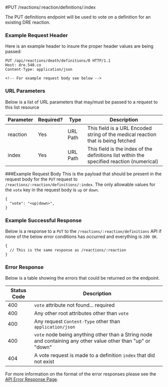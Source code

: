 #PUT /reactions/:reaction/definitions/:index

The PUT definitions endpoint will be used to vote on a definition for an existing DRE reaction.

### Example Request Header
Here is an example header to insure the proper header values are being passed:

```
PUT /api/reactions/death/definitions/0 HTTP/1.1
Host: dre.540.co
Content-Type: application/json

<!-- For example request body see below -->
```

### URL Parameters

Below is a list of URL parameters that may/must be passed to a request to this list resource

| Parameter | Required? | Type |  Description |
|-----------|-----------|------|--------------|
| reaction  | Yes        | URL Path | This field is a URL Encoded string of the medical reaction that is being fetched |
| index     | Yes        | URL Path | This field is the index of the definitions list within the specified reaction (numerical) |


###Example Request Body
This is the payload that should be present in the request body for the `PUT` request to `/reactions/:reaction/definitions/:index`.  The only allowable values for the `vote` key in the request body is `up` or `down`.

```
{
  "vote": "<up|down>",
}
```

### Example Successful Response
Below is a response to a `PUT` to the `/reactions/:reaction/definitions` API if none of the below error conditions has occurred and everything is `200 OK`.

```
{
  // This is the same response as /reactions/:reaction
}
```


### Error Response

Below is a table showing the errors that could be returned on the endpoint.

|Status Code | Description |
|------------|-------------|
| 400        | `vote` attribute not found... required |
| 400        | Any other root attributes other than `vote`|
| 400        | Any request `Content-Type` other than `application/json` |
| 400        | `vote` node being anything other than a String node and containing any other value other than "up" or "down" |
| 404        | A vote request is made to a definition `index` that did not exist |


For more information on the format of the error responses please see the [API Error Response Page](./errors.md).
